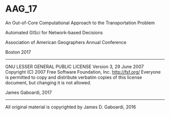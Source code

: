 # AAG_17

An Out-of-Core Computational Approach to the Transportation Problem  

Automated GISci for Network-based Decisions

Association of American Geographers Annual Conference 

Boston 2017


-----------------------------------------------------------------------------------------------------

GNU LESSER GENERAL PUBLIC LICENSE
Version 3, 29 June 2007
Copyright (C) 2007 Free Software Foundation, Inc. <http://fsf.org/>
Everyone is permitted to copy and distribute verbatim copies
of this license document, but changing it is not allowed.

James Gaboardi, 2017

-----------------------------------------------------------------------------------------------------

All original material is copyrighted by James D. Gaboardi, 2016
